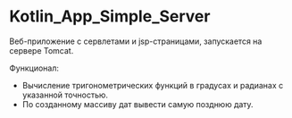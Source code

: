 # Kotlin_App_Simple_Server

Веб-приложение с сервлетами и jsp-страницами, запускается на сервере Tomcat.

Функционал:
* Вычисление тригонометрических функций в градусах и радианах с указанной точностью.
* По созданному массиву дат вывести самую позднюю дату.
 
